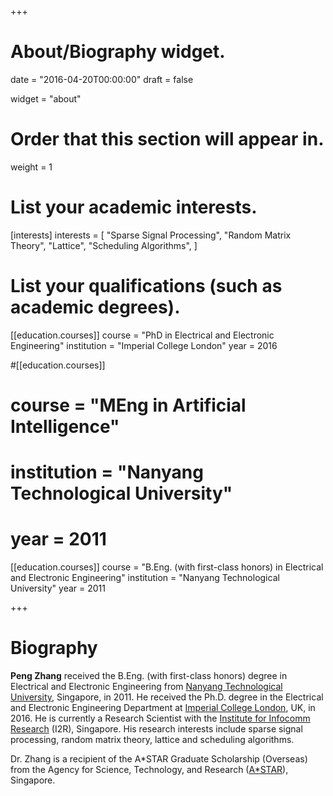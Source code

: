 +++
# About/Biography widget.

date = "2016-04-20T00:00:00"
draft = false

widget = "about"

# Order that this section will appear in.
weight = 1

# List your academic interests.
[interests]
  interests = [
    "Sparse Signal Processing",
    "Random Matrix Theory",
    "Lattice",
    "Scheduling Algorithms",
  ]

# List your qualifications (such as academic degrees).
[[education.courses]]
  course = "PhD in Electrical and Electronic Engineering"
  institution = "Imperial College London"
  year = 2016

#[[education.courses]]
# course = "MEng in Artificial Intelligence"
#  institution = "Nanyang Technological University"
#  year = 2011

[[education.courses]]
  course = "B.Eng. (with first-class honors) in Electrical and Electronic Engineering"
  institution = "Nanyang Technological University"
  year = 2011

+++

# Biography

**Peng Zhang** received the B.Eng. (with first-class honors) degree in Electrical and Electronic Engineering from [Nanyang Technological University](http://www.ntu.edu.sg/Pages/home.aspx), Singapore, in 2011. He received the Ph.D. degree in the Electrical and Electronic Engineering Department at [Imperial College London](https://www.imperial.ac.uk/), UK, in 2016. He is currently a Research Scientist with the [Institute for Infocomm Research](http://www.i2r.a-star.edu.sg/) (I2R), Singapore. His research interests include sparse signal processing, random matrix theory, lattice and scheduling algorithms.

Dr. Zhang is a recipient of the A*STAR Graduate Scholarship (Overseas) from the Agency for Science, Technology, and Research ([A*STAR](http://www.a-star.edu.sg/)), Singapore.
